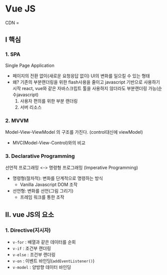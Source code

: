# Vue JS
CDN = <script src="https://cdn.jsdelivr.net/npm/vue/dist/vue.js"></script>
## I 핵심
### 1. SPA
Single Page Application
- 페이지의 전환 없이(새로운 요청응답 없이) UI의 변화를 일으킬 수 있는 형태
- 왜?
    기존의 부분랜더링을 위한 flash사용을 줄이고 javascript 기반으로 사용하기 시작
    react, vue와 같은 자바스크립트 툴을 사용하지 않더라도 부분랜더링 가능(순수javascript)
  1. 사용자 편의를 위한 부분 랜더링
  2. 서버 리소스

### 2. MVVM
Model-View-ViewModel 의 구조를 가진다.
  (control대신에 viewModel)
- MVC(Model-View-Control)와의 비교

### 3. Declarative Programming
선언적 프로그래밍 <-> 명령형 프로그래밍
(Imperative Programming)
- 명령형(절차적): 변화를 단계적으로 명령하는 방식
  - Vanilla Javascript DOM 조작
- 선언형: 변화를 선언(그림 그리기)
  - 프레임 워크를 통한 조작

## II. vue JS의 요소
### 1. Directive(지시자)
- `v-for` : 배열과 같은 데이터를 순회
- `v-if` : 조건부 랜더링
- `v-else` : 조건부 랜더링
- `v-on` : 이벤트 바인딩(`addEventListener()`)
- `v-model` : 양방향 데이터 바인딩
